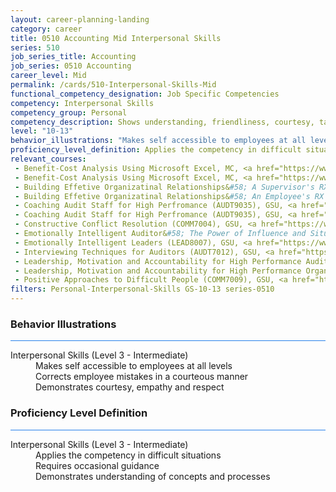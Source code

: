 ```yaml
---
layout: career-planning-landing
category: career
title: 0510 Accounting Mid Interpersonal Skills
series: 510
job_series_title: Accounting
job_series: 0510 Accounting
career_level: Mid
permalink: /cards/510-Interpersonal-Skills-Mid
functional_competency_designation: Job Specific Competencies
competency: Interpersonal Skills
competency_group: Personal
competency_description: Shows understanding, friendliness, courtesy, tact, empathy, concern, and politeness to others; develops and maintains effective relationships with others; may include effectively dealing with individuals who are difficult, hostile, or distressed; relates well to people from varied backgrounds and different situations; is sensitive to cultural diversity, race, gender, disabilities, and other individual differences
level: "10-13"
behavior_illustrations: "Makes self accessible to employees at all levels ? Corrects employee mistakes in a courteous manner ? Demonstrates courtesy, empathy and respect"
proficiency_level_definition: Applies the competency in difficult situations ? Requires occasional guidance ? Demonstrates understanding of concepts and processes
relevant_courses: 
 - Benefit-Cost Analysis Using Microsoft Excel, MC, <a href="https://www.managementconcepts.com/course/id/5405?utm_source=CFOportal&utm_medium=listing&utm_campaign=CFOTTEP&utm_id=23FM">https://www.managementconcepts.com/course/id/5405?utm_source=CFOportal&utm_medium=listing&utm_campaign=CFOTTEP&utm_id=23FM</a>
 - Benefit-Cost Analysis Using Microsoft Excel, MC, <a href="https://www.managementconcepts.com/course/id/5405?utm_source=CFOportal&utm_medium=listing&utm_campaign=CFOTTEP&utm_id=23FM">https://www.managementconcepts.com/course/id/5405?utm_source=CFOportal&utm_medium=listing&utm_campaign=CFOTTEP&utm_id=23FM</a>
 - Building Effetive Organizatinal Relationships&#58; A Supervisor's RX (COMM8210), GSU, <a href="https://www.LearnAtGSUSA.com/COMM8219">https://www.LearnAtGSUSA.com/COMM8219</a>
 - Building Effetive Organizatinal Relationships&#58; An Employee's RX (COMM7210), GSU, <a href="https://www.LearnAtGSUSA.com/COMM7219">https://www.LearnAtGSUSA.com/COMM7219</a>
 - Coaching Audit Staff for High Perfromance (AUDT9035), GSU, <a href="https://www.LearnAtGSUSA.com/AUDT9036">https://www.LearnAtGSUSA.com/AUDT9036</a>
 - Coaching Audit Staff for High Perfromance (AUDT9035), GSU, <a href="https://www.LearnAtGSUSA.com/AUDT9036">https://www.LearnAtGSUSA.com/AUDT9036</a>
 - Constructive Conflict Resolution (COMM7004), GSU, <a href="https://www.LearnAtGSUSA.com/COMM7009">https://www.LearnAtGSUSA.com/COMM7009</a>
 - Emotionally Intelligent Auditor&#58; The Power of Influence and Situational Awareness (AUDT8911), GSU, <a href="https://www.LearnAtGSUSA.com/AUDT8916">https://www.LearnAtGSUSA.com/AUDT8916</a>
 - Emotionally Intelligent Leaders (LEAD8007), GSU, <a href="https://www.LearnAtGSUSA.com/LEAD8016">https://www.LearnAtGSUSA.com/LEAD8016</a>
 - Interviewing Techniques for Auditors (AUDT7012), GSU, <a href="https://www.LearnAtGSUSA.com/AUDT7021">https://www.LearnAtGSUSA.com/AUDT7021</a>
 - Leadership, Motivation and Accountability for High Performance Audit Organizations (AUDT9010), GSU, <a href="https://www.LearnAtGSUSA.com/AUDT9011">https://www.LearnAtGSUSA.com/AUDT9011</a>
 - Leadership, Motivation and Accountability for High Performance Organizations (LEAD9020), GSU, <a href="https://www.LearnAtGSUSA.com/LEAD9021">https://www.LearnAtGSUSA.com/LEAD9021</a>
 - Positive Approaches to Difficult People (COMM7009), GSU, <a href="https://www.LearnAtGSUSA.com/COMM7018">https://www.LearnAtGSUSA.com/COMM7018</a>
filters: Personal-Interpersonal-Skills GS-10-13 series-0510
---
```


<div class="desktop:grid-col-6 margin-y-3">
  <div class="border-top-2 bg-white padding-3 shadow-5 height-full members-hover border-1px button-border border-top-blue radius-lg card-text-color">
    <h3>Behavior Illustrations</h3>
    <hr style="background-color: #2680EB !important;"/>
    <dl class="text-base card-content-color"><dt>Interpersonal Skills (Level 3 - Intermediate)</dt><dd>Makes self accessible to employees at all levels </dd><dd> Corrects employee mistakes in a courteous manner </dd><dd> Demonstrates courtesy, empathy and respect</dd></dl>
  </div>
</div>
<div class="desktop:grid-col-6 margin-y-3">
  <div class="border-top-2 bg-white padding-3 shadow-5 height-full members-hover border-1px button-border border-top-blue radius-lg card-text-color">
    <h3>Proficiency Level Definition</h3>
     <hr style="background-color: #2680EB !important;"/>
    <dl class="text-base card-content-color"><dt>Interpersonal Skills (Level 3 - Intermediate)</dt><dd>Applies the competency in difficult situations </dd><dd> Requires occasional guidance </dd><dd> Demonstrates understanding of concepts and processes</dd></dl>
  </div>
</div>